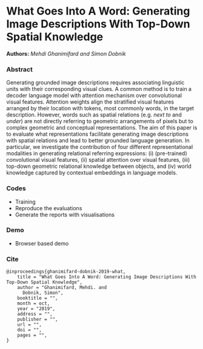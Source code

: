 # What Goes Into A Word: Generating Image Descriptions With Top-Down Spatial Knowledge
**Authors:** *Mehdi Ghanimifard and Simon Dobnik*

### Abstract

Generating grounded image descriptions requires associating linguistic units with their corresponding visual clues.
A common method is to train a decoder language model with attention mechanism over convolutional visual features. 
Attention weights align 
the stratified visual features 
arranged by their location with tokens, most commonly words, in the target description.
However, 
words such as 
spatial relations (e.g. *next to* and *under*) are not directly referring to geometric arrangements of pixels but to complex geometric and conceptual representations.
The aim of this paper is to evaluate what representations facilitate generating image descriptions with spatial relations and lead to better grounded language generation. 
In particular, we investigate the contribution of four different representational modalities in generating relational referring expressions:
(i) (pre-trained) convolutional visual features, (ii) spatial attention over visual features, (iii) top-down geometric relational knowledge between objects, and (iv) world knowledge captured by contextual embeddings in language models.


### Codes
- Training
- Reproduce the evaluations
- Generate the reports with visualisations

### Demo
- Browser based demo

### Cite
```
@inproceedings{ghanimifard-dobnik-2019-what,
    title = "What Goes Into A Word: Generating Image Descriptions With Top-Down Spatial Knowledge",
    author = "Ghanimifard, Mehdi. and
      Dobnik, Simon",
    booktitle = "",
    month = oct,
    year = "2019",
    address = "",
    publisher = "",
    url = "",
    doi = "",
    pages = "",
}
```
